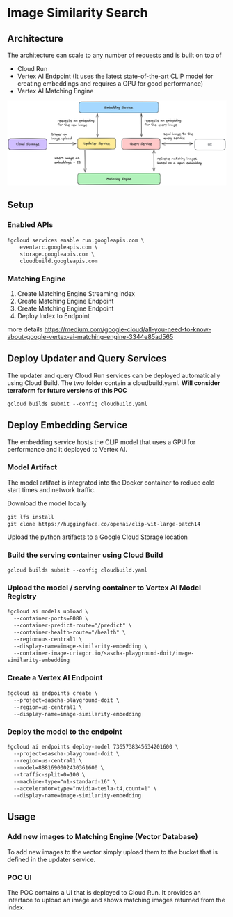 # Image Similarity Search

## Architecture

The architecture can scale to any number of requests and is built on top of 

* Cloud Run 
* Vertex AI Endpoint (It uses the latest state-of-the-art CLIP model for creating embeddings and requires a GPU for good performance)
* Vertex AI Matching Engine

![](images/architecture.png)

## Setup

### Enabled APIs

````
!gcloud services enable run.googleapis.com \
    eventarc.googleapis.com \
    storage.googleapis.com \
    cloudbuild.googleapis.com
````

### Matching Engine 

1. Create Matching Engine Streaming Index
2. Create Matching Engine Endpoint
3. Create Matching Engine Endpoint
4. Deploy Index to Endpoint

more details https://medium.com/google-cloud/all-you-need-to-know-about-google-vertex-ai-matching-engine-3344e85ad565

## Deploy Updater and Query Services

The updater and query Cloud Run services can be deployed automatically using Cloud Build. 
The two folder contain a cloudbuild.yaml.
**Will consider terraform for future versions of this POC**

````
gcloud builds submit --config cloudbuild.yaml
````

## Deploy Embedding Service
The embedding service hosts the CLIP model that uses a GPU for performance and it deployed to Vertex AI.

### Model Artifact
The model artifact is integrated into the Docker container to reduce cold start times and network traffic. 

Download the model locally
````
git lfs install
git clone https://huggingface.co/openai/clip-vit-large-patch14
````

Upload the python artifacts to a Google Cloud Storage location

### Build the serving container using Cloud Build

````
gcloud builds submit --config cloudbuild.yaml
````

### Upload the model / serving container to Vertex AI Model Registry

````
!gcloud ai models upload \
  --container-ports=8080 \
  --container-predict-route="/predict" \
  --container-health-route="/health" \
  --region=us-central1 \
  --display-name=image-similarity-embedding \
  --container-image-uri=gcr.io/sascha-playground-doit/image-similarity-embedding
````

### Create a Vertex AI Endpoint

````
!gcloud ai endpoints create \
  --project=sascha-playground-doit \
  --region=us-central1 \
  --display-name=image-similarity-embedding
````


### Deploy the model to the endpoint
````
!gcloud ai endpoints deploy-model 7365738345634201600 \
  --project=sascha-playground-doit \
  --region=us-central1 \
  --model=8881690002430361600 \
  --traffic-split=0=100 \
  --machine-type="n1-standard-16" \
  --accelerator=type="nvidia-tesla-t4,count=1" \
  --display-name=image-similarity-embedding
````

## Usage

### Add new images to Matching Engine (Vector Database)
To add new images to the vector simply upload them to the bucket that is defined in the updater service. 

### POC UI
The POC contains a UI that is deployed to Cloud Run. It provides an interface to upload an image and shows matching images returned from the index. 
